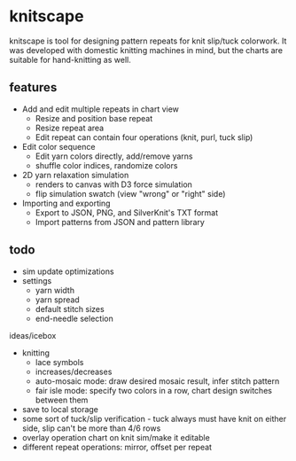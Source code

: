 # knitscape

knitscape is tool for designing pattern repeats for knit slip/tuck colorwork. It
was developed with domestic knitting machines in mind, but the charts are
suitable for hand-knitting as well.

## features

- Add and edit multiple repeats in chart view
  - Resize and position base repeat
  - Resize repeat area
  - Edit repeat can contain four operations (knit, purl, tuck slip)
- Edit color sequence
  - Edit yarn colors directly, add/remove yarns
  - shuffle color indices, randomize colors
- 2D yarn relaxation simulation
  - renders to canvas with D3 force simulation
  - flip simulation swatch (view "wrong" or "right" side)
- Importing and exporting
  - Export to JSON, PNG, and SilverKnit's TXT format
  - Import patterns from JSON and pattern library

## todo

- sim update optimizations
- settings
  - yarn width
  - yarn spread
  - default stitch sizes
  - end-needle selection

ideas/icebox

- knitting
  - lace symbols
  - increases/decreases
  - auto-mosaic mode: draw desired mosaic result, infer stitch pattern
  - fair isle mode: specify two colors in a row, chart design switches between
    them
- save to local storage
- some sort of tuck/slip verification - tuck always must have knit on either
  side, slip can't be more than 4/6 rows
- overlay operation chart on knit sim/make it editable
- different repeat operations: mirror, offset per repeat
